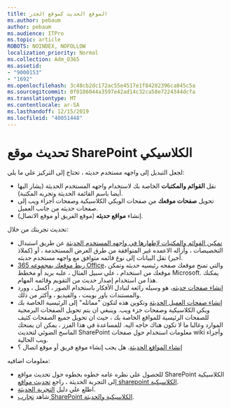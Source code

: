 ```yaml
---
title: الموقع الحديث كموقع الجذر
ms.author: pebaum
author: pebaum
ms.audience: ITPro
ms.topic: article
ROBOTS: NOINDEX, NOFOLLOW
localization_priority: Normal
ms.collection: Adm_O365
ms.assetid:
- "9000153"
- "1692"
ms.openlocfilehash: 3c48cb2dc172ac55e4517e1f84282396ca845c5a
ms.sourcegitcommit: 0f0186044a3597e42ad14c32ca58e7224344dcfa
ms.translationtype: MT
ms.contentlocale: ar-SA
ms.lasthandoff: 12/15/2019
ms.locfileid: "40051448"
---
```

# <a name="modernize-your-classic-sharepoint-site"></a>تحديث موقع SharePoint الكلاسيكي

لجعل التبديل إلى واجهه مستخدم حديثه ، تحتاج إلى التركيز علي ما يلي:

- نقل **القوائم والمكتبات** الخاصة بك لاستخدام واجهه المستخدم الحديثة (يشار اليها أيضا باسم القائمة الحديثة وتجربه المكتبة).
- تحويل **صفحات موقعك** من صفحات الويكي الكلاسيكية وصفحات أجزاء ويب إلى صفحات حديثه من جانب العميل.
- إنشاء **مواقع حديثه** (موقع الفريق أو موقع الاتصال).

تحديث تجربتك من خلال:
- [تمكين القوائم والمكتبات لإظهارها في واجهه المستخدم الحديثة](https://docs.microsoft.com/sharepoint/dev/transform/modernize-userinterface-lists-and-libraries) عن طريق استبدال التخصيصات ، وأزاله الاعمده غير المتوافقة من طرق العرض المستخدمة ، أو (كملاذ أخير) نقل البيانات إلى نوع قائمه متوافق مع واجهه مستخدم حديثه.
- [ربط موقعك بمجموعه 365 Office](https://docs.microsoft.com/sharepoint/dev/transform/modernize-connect-to-office365-group)، والتي تمنح موقعك صفحه رئيسيه حديثه وتمكن موقعك من استخدام ، علي سبيل المثال ، علبه بريد أو مخطط Microsoft. يمكنك هذا من استخدام إصدار حديث من التقويم وقائمه المهام.
- [إنشاء صفحات حديثه](https://support.office.com/article/create-and-use-modern-pages-on-a-sharepoint-site-b3d46deb-27a6-4b1e-87b8-df851e503dec)، هو وسيله رائعه لتبادل الأفكار باستخدام الصور ، أكسل ، وورد والمستندات باور بوينت ، والفيديو ، وأكثر من ذلك.
- [إنشاء صفحات العميل الحديثة](https://docs.microsoft.com/sharepoint/dev/transform/modernize-userinterface-site-pages) وتكوين هذه لتكون "مماثله" إلى الرئيسية الخاصة بك ويكي الكلاسيكية وصفحات جزء ويب. وينبغي ان يتم تحويل الصفحات البرمجية للصفحات الرئيسية للمواقع الخاصة بك ، حيث ان تحويل جميع الصفحات كثيف الموارد وغالبا ما لا تكون هناك حاجه اليه. للمساعدة في هذا الفرز ، يمكن ان يمنحك الماسح الضوئي لتحديث SharePoint معلومات استخدام حول صفحات wiki وأجزاء ويب الحالية.
- [إنشاء المواقع الحديثة](https://support.office.com/article/create-a-team-site-in-sharepoint-ef10c1e7-15f3-42a3-98aa-b5972711777d). هل يجب إنشاء موقع فريق أو موقع اتصال ؟

معلومات اضافيه: 
- للحصول علي نظره عامه خطوه بخطوه حول تحديث مواقع SharePoint الكلاسيكية إلى التجربة الحديثة ، راجع [تحديث مواقع sharepoint الكلاسيكية](https://docs.microsoft.com/sharepoint/dev/transform/modernize-classic-sites).
- اطلع علي دليل [التجربة الحديثة](https://docs.microsoft.com/sharepoint/guide-to-sharepoint-modern-experience).
- شاهد [تجارب SharePoint الكلاسيكية والحديثة](https://support.office.com/article/sharepoint-classic-and-modern-experiences-5725c103-505d-4a6e-9350-300d3ec7d73f). 




